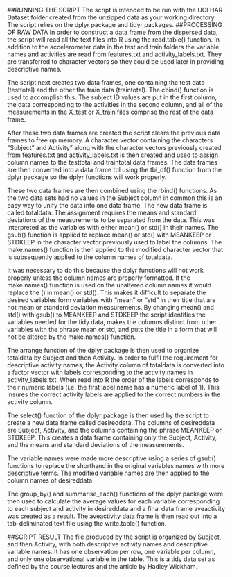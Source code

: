﻿##RUNNING THE SCRIPT
The script is intended to be run with the UCI HAR Dataset folder created from the unzipped data as your working directory. The script relies on the dplyr package and tidyr packages. 
##PROCESSING OF RAW DATA
In order to construct a data frame from the dispersed data, the script will read all the text files into R using the read.table() function. In addition to the accelerometer data in the test and train folders the variable names and activities are read from features.txt and activity_labels.txt. They are transferred to character vectors so they could be used later in providing descriptive names.

The script next creates two data frames, one containing the test data (testtotal) and the other the train data (traintotal). The cbind() function is used to accomplish this. The subject ID values are put in the first column, the data corresponding to the activities in the second column, and all of the measurements in the X_test or X_train files comprise the rest of the data frame. 

After these two data frames are created the script clears the previous data frames to free up memory. A character vector containing the characters “Subject” and Activity” along with the character vectors previously created from features.txt and activity_labels.txt is then created and used to assign column names to the testtotal and traintotal data frames. The data frames are then converted into a data frame tbl using the tbl_df() function from the dplyr package so the dplyr functions will work properly. 

These two data frames are then combined using the rbind() functions. As the two data sets had no values in the Subject column in common this is an easy way to unify the data into one data frame. The new data frame is called totaldata. 
The assignment requires the means and standard deviations of the measurements to be separated from the data. This was interpreted as the variables with either mean() or std() in their names. The gsub() function is applied to replace mean() or std() with MEANKEEP or STDKEEP in the character vector previously used to label the columns. The make.names() function is then applied to the modified character vector that is subsequently applied to the column names of totaldata.

It was necessary to do this because the dplyr functions will not work properly unless the column names are properly formatted. If the make.names() function is used on the unaltered column names it would replace the () in mean() or std(). This makes it difficult to separate the desired variables form variables with “mean” or “std” in their title that are not mean or standard deviation measurements. By changing mean() and std() with gsub() to MEANKEEP and STDKEEP the script identifies the variables needed for the tidy data, makes the columns distinct from other variables with the phrase mean or std, and puts the title in a form that will not be altered by the make.names() function.

The arrange function of the dplyr package is then used to organize totaldata by Subject and then Activity. In order to fulfil the requirement for descriptive activity names, the Activity column of totaldata is converted into a factor vector with labels corresponding to the activity names in activity_labels.txt. When read into R the order of the labels corresponds to their numeric labels (i.e. the first label name has a numeric label of 1). This insures the correct activity labels are applied to the correct numbers in the activity column. 

The select() function of the dplyr package is then used by the script to create a new data frame called desireddata. The columns of desireddata are Subject, Activity, and the columns containing the phrase MEANKEEP or STDKEEP. This creates a data frame containing only the Subject, Activity, and the means and standard deviations of the measurements.

The variable names were made more descriptive using a series of gsub() functions to replace the shorthand in the original variables names with more descriptive terms. The modified variable names are then applied to the column names of desireddata.

The group_by() and summarise_each() functions of the dplyr package were then used to calculate the average values for each variable corresponding to each subject and activity in desireddata and a final data frame aveactivity was created as a result. The aveactivity data frame is then read out into a tab-deliminated text file using the write.table() function.

##SCRIPT RESULT
The file produced by the script is organized by Subject, and then Activity, with both descriptive activity names and descriptive variable names. It has one observation per row, one variable per column, and only one observational variable in the table. This is a tidy data set as defined by the course lectures and the article by Hadley Wickham. 
